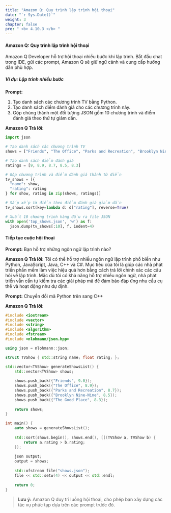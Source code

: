 ```yaml
---
title: "Amazon Q: Quy trình lập trình hội thoại"
date: "`r Sys.Date()`"
weight: 3
chapter: false
pre: " <b> 4.10.3 </b> "
---
```


#### Amazon Q: Quy trình lập trình hội thoại

Amazon Q Developer hỗ trợ hội thoại nhiều bước khi lập trình. Bắt đầu chat trong IDE, gửi các prompt, Amazon Q sẽ giữ ngữ cảnh và cung cấp hướng dẫn phù hợp.

##### Ví dụ: Lập trình nhiều bước
**Prompt:**
1. Tạo danh sách các chương trình TV bằng Python.
2. Tạo danh sách điểm đánh giá cho các chương trình này.
3. Gộp chúng thành một đối tượng JSON gồm 10 chương trình và điểm đánh giá theo thứ tự giảm dần.

**Amazon Q Trả lời:**
```python
import json

# Tạo danh sách các chương trình TV
shows = ["Friends", "The Office", "Parks and Recreation", "Brooklyn Nine-Nine", "The Good Place"] 

# Tạo danh sách điểm đánh giá   
ratings = [9, 8.9, 8.7, 8.5, 8.3]

# Gộp chương trình và điểm đánh giá thành từ điển
tv_shows = [{
  "name": show,
  "rating": rating
} for show, rating in zip(shows, ratings)]

# Sắp xếp từ điển theo điểm đánh giá giảm dần
tv_shows.sort(key=lambda d: d["rating"], reverse=True)

# Xuất 10 chương trình hàng đầu ra file JSON
with open('top_shows.json', 'w') as f:
  json.dump(tv_shows[:10], f, indent=4)
```

#### Tiếp tục cuộc hội thoại

**Prompt:**
Bạn hỗ trợ những ngôn ngữ lập trình nào?

**Amazon Q Trả lời:**
Tôi có thể hỗ trợ nhiều ngôn ngữ lập trình phổ biến như Python, JavaScript, Java, C++ và C#. Mục tiêu của tôi là giúp các nhà phát triển phần mềm làm việc hiệu quả hơn bằng cách trả lời chính xác các câu hỏi về lập trình. Mặc dù tôi có khả năng hỗ trợ nhiều ngôn ngữ, nhà phát triển vẫn cần tự kiểm tra các giải pháp mã để đảm bảo đáp ứng nhu cầu cụ thể và hoạt động như dự định.

**Prompt:**
Chuyển đổi mã Python trên sang C++

**Amazon Q Trả lời:**
```cpp
#include <iostream>
#include <vector>
#include <string>
#include <algorithm>
#include <fstream>
#include <nlohmann/json.hpp>

using json = nlohmann::json;

struct TVShow { std::string name; float rating; };

std::vector<TVShow> generateShowsList() {
    std::vector<TVShow> shows;
    
    shows.push_back({"Friends", 9.0});
    shows.push_back({"The Office", 8.9});
    shows.push_back({"Parks and Recreation", 8.7});
    shows.push_back({"Brooklyn Nine-Nine", 8.5});
    shows.push_back({"The Good Place", 8.3});
    
    return shows;
}

int main() {
    auto shows = generateShowsList();
    
    std::sort(shows.begin(), shows.end(), [](TVShow a, TVShow b) {
        return a.rating > b.rating;
    });
    
    json output;
    output = shows;
    
    std::ofstream file("shows.json");
    file << std::setw(4) << output << std::endl;
    
    return 0;
}
```

> **Lưu ý:** Amazon Q duy trì luồng hội thoại, cho phép bạn xây dựng các tác vụ phức tạp dựa trên các prompt trước đó.